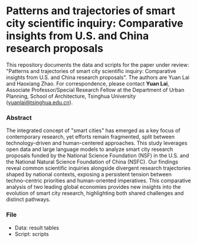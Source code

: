 # Patterns and trajectories of smart city scientific inquiry: Comparative insights from U.S. and China research proposals
This repository documents the data and scripts for the paper under review: "Patterns and trajectories of smart city scientific inquiry: Comparative insights from U.S. and China research proposals". The authors are Yuan Lai and Haoxiang Zhao. For correspondence, please contact **Yuan Lai**, Associate Professor/Special Research Fellow at the Department of Urban Planning, School of Architecture, Tsinghua University (yuanlai@tsinghua.edu.cn).

### Abstract
The integrated concept of "smart cities" has emerged as a key focus of contemporary research, yet efforts remain fragmented, split between technology-driven and human-centered approaches. This study leverages open data and large language models to analyze smart city research proposals funded by the National Science Foundation (NSF) in the U.S. and the National Natural Science Foundation of China (NSFC). Our findings reveal common scientific inquiries alongside divergent research trajectories shaped by national contexts, exposing a persistent tension between techno-centric priorities and human-oriented imperatives. This comparative analysis of two leading global economies provides new insights into the evolution of smart city research, highlighting both shared challenges and distinct pathways.

### File
- Data: result tables  
- Script: scripts
